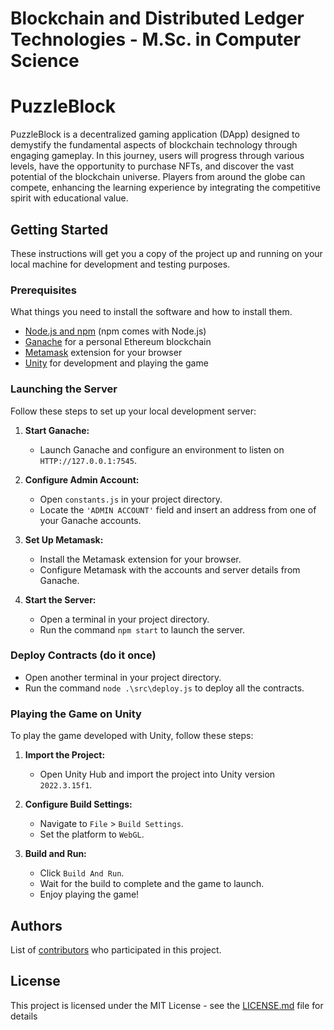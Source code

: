 
# Blockchain and Distributed Ledger Technologies - M.Sc. in Computer Science  
# PuzzleBlock
PuzzleBlock is a decentralized gaming application (DApp) designed to demystify the fundamental aspects of blockchain technology through engaging gameplay. In this journey, users will progress through various levels, have the opportunity to purchase NFTs, and discover the vast potential of the blockchain universe. Players from around the globe can compete, enhancing the learning experience by integrating the competitive spirit with educational value.

## Getting Started

These instructions will get you a copy of the project up and running on your local machine for development and testing purposes.

### Prerequisites

What things you need to install the software and how to install them.

- [Node.js and npm](https://nodejs.org/en/download/) (npm comes with Node.js)
- [Ganache](https://www.trufflesuite.com/ganache) for a personal Ethereum blockchain
- [Metamask](https://metamask.io/) extension for your browser
- [Unity](https://unity.com/) for development and playing the game

### Launching the Server

Follow these steps to set up your local development server:

1. **Start Ganache:**
   - Launch Ganache and configure an environment to listen on `HTTP://127.0.0.1:7545`.

2. **Configure Admin Account:**
   - Open `constants.js` in your project directory.
   - Locate the `'ADMIN ACCOUNT'` field and insert an address from one of your Ganache accounts.

3. **Set Up Metamask:**
   - Install the Metamask extension for your browser.
   - Configure Metamask with the accounts and server details from Ganache.

4. **Start the Server:**
   - Open a terminal in your project directory.
   - Run the command `npm start` to launch the server.
### Deploy Contracts (do it once)
   - Open another terminal in your project directory.
   - Run the command `node .\src\deploy.js` to deploy all the contracts.

### Playing the Game on Unity

To play the game developed with Unity, follow these steps:

1. **Import the Project:**
   - Open Unity Hub and import the project into Unity version `2022.3.15f1`.

2. **Configure Build Settings:**
   - Navigate to `File` > `Build Settings`.
   - Set the platform to `WebGL`.

3. **Build and Run:**
   - Click `Build And Run`.
   - Wait for the build to complete and the game to launch.
   - Enjoy playing the game!

## Authors

List of [contributors](https://github.com/iladesio/PuzzleBlock-BlockchainProject-Server/graphs/contributors) who participated in this project.

## License

This project is licensed under the MIT License - see the [LICENSE.md](LINK_TO_LICENSE) file for details
